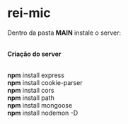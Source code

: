 # rei-mic

Dentro da pasta <b>MAIN</b> instale o server: <br><br>

<b>Criação do server</b>

<br><b>npm</b> install express
<br><b>npm</b> install cookie-parser
<br><b>npm</b> install cors
<br><b>npm</b> install path
<br><b>npm</b> install mongoose
<br><b>npm</b> install nodemon -D
